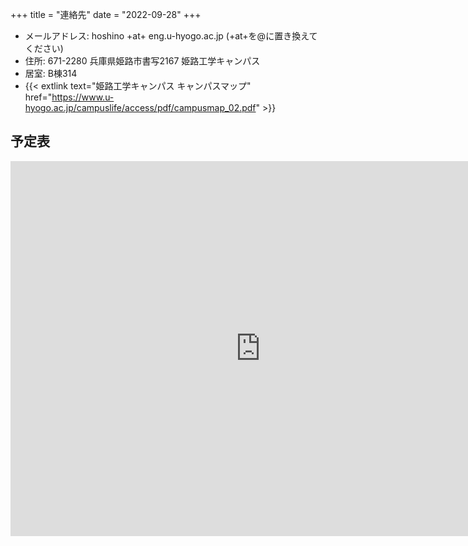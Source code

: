 +++
title = "連絡先"
date = "2022-09-28"
+++

* メールアドレス: hoshino +at+ eng.u-hyogo.ac.jp (+at+を@に置き換えてください)
* 住所: 671-2280 兵庫県姫路市書写2167 姫路工学キャンパス
* 居室: B棟314
* {{< extlink text="姫路工学キャンパス キャンパスマップ" href="https://www.u-hyogo.ac.jp/campuslife/access/pdf/campusmap_02.pdf" >}}


## 予定表

<iframe src="https://calendar.google.com/calendar/embed?height=600&wkst=1&bgcolor=%23ffffff&ctz=Asia%2FTokyo&showTitle=0&showPrint=0&showNav=1&showCalendars=0&showTabs=1&src=YTZvODE5aTZzc2FhYzZ1N3U2OHQ4azRkMjRAZ3JvdXAuY2FsZW5kYXIuZ29vZ2xlLmNvbQ&src=amEuamFwYW5lc2UjaG9saWRheUBncm91cC52LmNhbGVuZGFyLmdvb2dsZS5jb20&color=%234285F4&color=%237CB342" style="border-width:0" width="800" height="600" frameborder="0" scrolling="no"></iframe>

